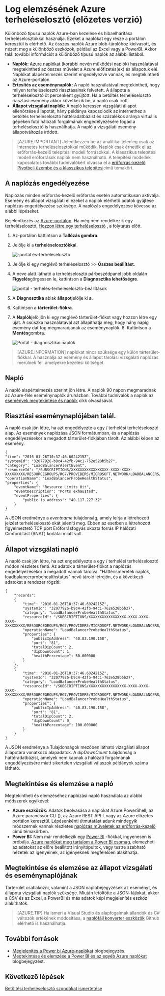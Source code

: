 <properties
   pageTitle="Figyelje műveletek, események és számláló terheléselosztó |} Microsoft Azure"
   description="Megtudhatja, hogy miként riasztási események engedélyezése és állapot állapot naplózásának az Azure terheléselosztó probe"
   services="load-balancer"
   documentationCenter="na"
   authors="sdwheeler"
   manager="carmonm"
   editor="tysonn"
   tags="azure-resource-manager"
/>
<tags
   ms.service="load-balancer"
   ms.devlang="na"
   ms.topic="article"
   ms.tgt_pltfrm="na"
   ms.workload="infrastructure-services"
   ms.date="10/24/2016"
   ms.author="sewhee" />

# <a name="log-analytics-for-azure-load-balancer-preview"></a>Log elemzésének Azure terheléselosztó (előzetes verzió)

Különböző típusú naplók Azure-ban kezelése és hibaelhárítása terheléselosztókkal használja. Ezeket a naplókat egy része a portálon keresztül is elérhető. Az összes naplók Azure blob-tárolóhoz kiolvasott, és nézett meg a különböző eszközök, például az Excel vagy a PowerBI. Akkor talál további információt a különböző típusú naplók az alábbi listából.

- **Naplók:** [Azure naplókat](../../articles/monitoring-and-diagnostics/insights-debugging-with-events.md) (korábbi nevén működési naplók) használatával megtekintheti az összes művelet a Azure előfizetés(ek) és állapotuk elé. Naplókat alapértelmezés szerint engedélyezve vannak, és megtekintheti az Azure-portálon.
- **Értesítés az eseménynaplók:** A napló használatával megtekintheti, hogy milyen terheléselosztó riasztásainak felvetett. A állapota a terheléselosztó öt percenként gyűjtött. Ha a betöltés terheléselosztó riasztási esemény akkor következik be, a napló csak írott.
- **Állapot vizsgálati naplók:** A napló keressen vizsgálati állapot ellenőrzése állapotát, hány példánya kapcsolódik az internethez a betöltés terheléselosztó háttéradatbázist és százalékos aránya virtuális gépeken futó hálózati forgalmának engedélyezésére fogad a terheléselosztó is használhatja. A napló a vizsgálati esemény állapotváltozás íródott.

>[AZURE.IMPORTANT] Jelentkezzen be az analitikai jelenleg csak az internetes terheléselosztókkal működik. Naplók csak érhetők el az erőforrás-kezelő telepítési modell forrásokkal. A klasszikus telepítési modell erőforrások naplók nem használható. A telepítési modellek kapcsolatos további tudnivalókért olvassa el a [erőforrás-kezelő Pivotbeli üzembe és a klasszikus telepítési](../../articles/resource-manager-deployment-model.md)című témakört.

## <a name="enable-logging"></a>A naplózás engedélyezése

Naplózás minden erőforrás-kezelő erőforrás esetén automatikusan aktiválja. Esemény és állapot vizsgálati el ezeket a naplók elérhető adatok gyűjtése naplózás engedélyezése szüksége. A naplózás engedélyezése kövesse az alábbi lépéseket.

Bejelentkezés az [Azure-portálon](http://portal.azure.com). Ha még nem rendelkezik egy terheléselosztó, [Hozzon létre egy terheléselosztó](load-balancer-get-started-internet-arm-ps.md) , a folytatás előtt.

1. Az-portálon kattintson a **Tallózás gombra**.
2. Jelölje ki a **terheléselosztókkal**.

    ![-portál és-terheléselosztó](./media/load-balancer-monitor-log/load-balancer-browse.png)

3. Jelölje ki egy meglévő terheléselosztó >> **Összes beállítást**.
4. A neve alatt látható a terheléselosztó párbeszédpanel jobb oldalán **Figyelés**görgessen le, kattintson a **Diagnosztika lehetőségre**.

    ![portál - terhelés-terheléselosztó-beállítások](./media/load-balancer-monitor-log/load-balancer-settings.png)

5. A **Diagnosztika** ablak **állapot**jelölje ki **a**.
6. Kattintson a **tárterület-fiókra**.
7. A **Naplók**jelöljön ki egy meglévő tárterület-fiókot vagy hozzon létre egy újat. A csúszka használatával azt állapíthatja meg, hogy hány napig esemény dat fog megmaradjanak az eseménynaplók. 8. Kattintson a **Mentés**gombra.

    ![Portál - diagnosztikai naplók](./media/load-balancer-monitor-log/load-balancer-diagnostics.png)

>[AZURE.INFORMATION] naplókat nincs szüksége egy külön tárterület-fiókkal. A használja az esemény és állapot tárolási vizsgálati naplózás merülnek fel, amelyekre kezelési költséget.

## <a name="audit-log"></a>Napló

A napló alapértelmezés szerint jön létre. A naplók 90 napon megmaradnak az Azure-féle eseménynaplók áruházban. További tudnivalók a naplók az [események megtekintése és naplók](../../articles/monitoring-and-diagnostics/insights-debugging-with-events.md) cikk olvasásával.

## <a name="alert-event-log"></a>Riasztási eseménynaplójában talál.

A napló csak jön létre, ha azt engedélyezte a egy / terhelési terheléselosztó alap. Az események naplózása JSON formátumban, és a naplózás engedélyezésekor a megadott tárterület-fiókjában tárolt. Az alábbi képen az esemény.

    {
    "time": "2016-01-26T10:37:46.6024215Z",
    "systemId": "32077926-b9c4-42fb-94c1-762e528b5b27",
    "category": "LoadBalancerAlertEvent",
    "resourceId": "/SUBSCRIPTIONS/XXXXXXXXXXXXXXXXX-XXXX-XXXX-XXXXXXXXX/RESOURCEGROUPS/RG7/PROVIDERS/MICROSOFT.NETWORK/LOADBALANCERS/WWEBLB",
    "operationName": "LoadBalancerProbeHealthStatus",
    "properties": {
        "eventName": "Resource Limits Hit",
        "eventDescription": "Ports exhausted",
        "eventProperties": {
            "public ip address": "40.117.227.32"
        }
    }

A JSON eredménye a *eventname* tulajdonság, amely leírja a létrehozott jelzést terheléselosztó okát jeleníti meg. Ebben az esetben a létrehozott figyelmeztető TCP port Erőforrásfogyás okozta forrás IP hálózati Címfordítást (SNAT) korlátai miatt volt.

## <a name="health-probe-log"></a>Állapot vizsgálati napló

A napló csak jön létre, ha azt engedélyezte a egy / terhelési terheléselosztó módon részletes fenti. Az adatok a tárterület-fiókot a naplózás engedélyezésekor a megadott vannak tárolva. "Háttérismeretek naplók, loadbalancerprobehealthstatus" nevű tároló létrejön, és a következő adatokat a rendszer rögzíti:

    {
        "records":
        {
            "time": "2016-01-26T10:37:46.6024215Z",
            "systemId": "32077926-b9c4-42fb-94c1-762e528b5b27",
            "category": "LoadBalancerProbeHealthStatus",
            "resourceId": "/SUBSCRIPTIONS/XXXXXXXXXXXXXXXXX-XXXX-XXXX-XXXX-XXXXXXXXX/RESOURCEGROUPS/RG7/PROVIDERS/MICROSOFT.NETWORK/LOADBALANCERS/WWEBLB",
            "operationName": "LoadBalancerProbeHealthStatus",
            "properties": {
                "publicIpAddress": "40.83.190.158",
                "port": "81",
                "totalDipCount": 2,
                "dipDownCount": 1,
                "healthPercentage": 50.000000
            }
        },
        {
            "time": "2016-01-26T10:37:46.6024215Z",
            "systemId": "32077926-b9c4-42fb-94c1-762e528b5b27",
            "category": "LoadBalancerProbeHealthStatus",
            "resourceId": "/SUBSCRIPTIONS/XXXXXXXXXXXXXXXXX-XXXX-XXXX-XXXX-XXXXXXXXX/RESOURCEGROUPS/RG7/PROVIDERS/MICROSOFT.NETWORK/LOADBALANCERS/WWEBLB",
            "operationName": "LoadBalancerProbeHealthStatus",
            "properties": {
                "publicIpAddress": "40.83.190.158",
                "port": "81",
                "totalDipCount": 2,
                "dipDownCount": 0,
                "healthPercentage": 100.000000
            }
        }
    }

A JSON eredménye a Tulajdonságok mezőben látható vizsgálati állapot állapotára vonatkozó alapadatok. A *dipDownCount* tulajdonság a háttéradatbázist, amelyek nem kapnak a hálózati forgalmának engedélyezésére miatt sikertelen vizsgálati válaszok példányok száma látható.

## <a name="view-and-analyze-the-audit-log"></a>Megtekintése és elemzése a napló

Megtekintheti és elemzéséhez naplózási napló használata az alábbi módszerek egyikével:

- **Azure eszközök:** Adatok beolvasása a naplókat Azure PowerShell, az Azure parancssor CLI (), az Azure REST API-t vagy az Azure előzetes portálon keresztül. Lépésenkénti útmutatást adunk mindegyik módszernek vannak részletes [naplózás műveletek az erőforrás-kezelő](../../articles/resource-group-audit.md) című témakörben.
- **Power BI:** Nem már rendelkezik egy [Power BI](https://powerbi.microsoft.com/pricing) -fiókkal, ingyenesen is próbálja. [Azure naplókat meg tartalom a Power BI csomag](https://powerbi.microsoft.com/documentation/powerbi-content-pack-azure-audit-logs), elemezheti az adatokat az előre beállított irányítópultok, vagy testre szabható nézetek az igényeinek, az igényeknek megfelelően alakíthatja.

## <a name="view-and-analyze-the-health-probe-and-event-log"></a>Megtekintése és elemzése az állapot vizsgálati és eseménynaplójának

Tárterület csatlakozni, valamint a JSON naplóbejegyzések az eseményt, és állapota vizsgálati naplók szüksége. Miután letöltötte a JSON-fájlokat, akkor a CSV és az Excel, a PowerBI és más adatok képi megjelenítés eszköz alakíthatók.

>[AZURE.TIP] Ha ismeri a Visual Studio és alapfogalmak állandók és C# változók értékének módosítása, a [naplófájl konverter eszközök](https://github.com/Azure-Samples/networking-dotnet-log-converter) Github elérhető is használhatja.

## <a name="additional-resources"></a>További források

- [Megjelenítés a Power bi Azure-naplókat](http://blogs.msdn.com/b/powerbi/archive/2015/09/30/monitor-azure-audit-logs-with-power-bi.aspx) blogbejegyzés.
- [Megtekintése és elemzése a Power BI és az egyéb Azure naplókat](https://azure.microsoft.com/blog/analyze-azure-audit-logs-in-powerbi-more/) blogbejegyzést.

## <a name="next-steps"></a>Következő lépések

[Betöltési terheléselosztó szondákat ismertetése](load-balancer-custom-probe-overview.md)
